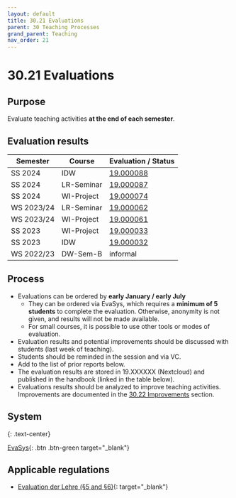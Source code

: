 ```yaml
---
layout: default
title: 30.21 Evaluations
parent: 30 Teaching Processes
grand_parent: Teaching
nav_order: 21
---
```


# 30.21 Evaluations

## Purpose

Evaluate teaching activities **at the end of each semester**.

## Evaluation results

| Semester    | Course           | Evaluation / Status                                                                                             |
|-------------|------------------|-----------------------------------------------------------------------------------------------------------------|
| SS 2024     | IDW              | [19.000088](../../../assets/evaluations/000088_20240721_SS24-Digital-Work-EDW-B_Introduction_Digital_Work.pdf)  |
| SS 2024     | LR-Seminar       | [19.000087](../../../assets/evaluations/000087_20240719_SS24-DW-Sem-M__Literature_review_seminar.pdf)           |
| SS 2024     | WI-Project       | [19.000074](../../../assets/evaluations/000074_20240715_SS24-Digital-Work-Projekt-B.pdf)                        |
| WS 2023/24  | LR-Seminar       | [19.000062](../../../assets/evaluations/000062_20240130_WS2324_Evaluation_LRSeminar.pdf)                        |
| WS 2023/24  | WI-Project       | [19.000061](../../../assets/evaluations/000061_20240130_WS2324_Evaluation_WI-Projekt.pdf)                       |
| SS 2023     | WI-Project       | [19.000033](../../../assets/evaluations/000033_20230723_SS23-Evaluation-Digital-Work-Projekt-B.pdf)             |
| SS 2023     | IDW              | [19.000032](../../../assets/evaluations/000032_20230709_SS23-Evaluation-Digital-Work-EDW-B.pdf)                 |
| WS 2022/23  | DW-Sem-B         | informal                                                                                                        |

## Process

- Evaluations can be ordered by **early January / early July**
  - They can be ordered via EvaSys, which requires a **minimum of 5 students** to complete the evaluation. Otherwise, anonymity is not given, and results will not be made available.
  - For small courses, it is possible to use other tools or modes of evaluation.
- Evaluation results and potential improvements should be discussed with students (last week of teaching).
- Students should be reminded in the session and via VC.
- Add to the list of prior reports below.
- The evaluation results are stored in 19.XXXXXX (Nextcloud) and published in the handbook (linked in the table below).
- Evaluations results should be analyzed to improve teaching activities. Improvements are documented in the [30.22 Improvements](30.22.improvements.html) section.

## System

{: .text-center}

[EvaSys](https://www.uni-bamberg.de/its/lehrevaluation/){: .btn .btn-green target="_blank"}

## Applicable regulations

- [Evaluation der Lehre (§5 and §6)](https://www.uni-bamberg.de/fileadmin/www.abt-studium/Rechtsvorschriften/1Organisation/Evaluation%20Lehre%20Studium/180305-O-Sicherung-Qualitaet-Lehre-Studium.pdf){: target="_blank"}
